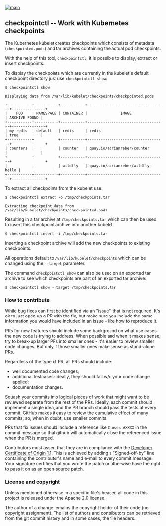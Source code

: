 [![main](https://github.com/checkpoint-restore/checkpointctl/workflows/Run%20Tests/badge.svg?branch=main)](https://github.com/checkpoint-restore/checkpointctl/actions)

## checkpointctl -- Work with Kubernetes checkpoints

The Kubernetes kubelet creates checkpoints which consists of metadata (`checkpointed.pods`)
and tar archives containing the actual pod checkpoints.

With the help of this tool, `checkpointctl`, it is possible to display, extract or insert
checkpoints.

To display the checkpoints which are currently in the kubelet's default checkpoint directory
just use `checkpointctl show`:

```console
$ checkpointctl show

Displaying data from /var/lib/kubelet/checkpoints/checkpointed.pods

+-----------+-----------+-----------+-----------------------------------+---------------+
|    POD    | NAMESPACE | CONTAINER |               IMAGE               | ARCHIVE FOUND |
+-----------+-----------+-----------+-----------------------------------+---------------+
| my-redis  | default   | redis     | redis                             | true          |
+-----------+           +-----------+-----------------------------------+               +
| counters  |           | counter   | quay.io/adrianreber/counter       |               |
+           +           +-----------+-----------------------------------+               +
|           |           | wildfly   | quay.io/adrianreber/wildfly-hello |               |
+-----------+-----------+-----------+-----------------------------------+---------------+
```

To extract all checkpoints from the kubelet use:

```console
$ checkpointctl extract -o /tmp/checkpoints.tar

Extracting checkpoint data from /var/lib/kubelet/checkpoints/checkpointed.pods
```

Resulting in a tar archive at `/tmp/checkpoints.tar` which can then be used to insert
this checkpoint archive into another kubelet:

```console
$ checkpointctl insert -i /tmp/checkpoints.tar
```

Inserting a checkpoint archive will add the new checkpoints to existing checkpoints.

All operations default to `/var/lib/kubelet/checkpoints` which can be changed using
the `--target` parameter.

The command `checkpointctl show` can also be used on an exported tar archive to see
which checkpoints are part of an exported tar archive:

```console
$ checkpointctl show --target /tmp/checkpoints.tar
```

### How to contribute

While bug fixes can first be identified via an "issue", that is not required.
It's ok to just open up a PR with the fix, but make sure you include the same
information you would have included in an issue - like how to reproduce it.

PRs for new features should include some background on what use cases the
new code is trying to address. When possible and when it makes sense, try to
break-up larger PRs into smaller ones - it's easier to review smaller
code changes. But only if those smaller ones make sense as stand-alone PRs.

Regardless of the type of PR, all PRs should include:

* well documented code changes;
* additional testcases: ideally, they should fail w/o your code change applied;
* documentation changes.

Squash your commits into logical pieces of work that might want to be reviewed
separate from the rest of the PRs. Ideally, each commit should implement a
single idea, and the PR branch should pass the tests at every commit. GitHub
makes it easy to review the cumulative effect of many commits; so, when in
doubt, use smaller commits.

PRs that fix issues should include a reference like `Closes #XXXX` in the
commit message so that github will automatically close the referenced issue
when the PR is merged.

Contributors must assert that they are in compliance with the [Developer
Certificate of Origin 1.1](http://developercertificate.org/). This is achieved
by adding a "Signed-off-by" line containing the contributor's name and e-mail
to every commit message. Your signature certifies that you wrote the patch or
otherwise have the right to pass it on as an open-source patch.

### License and copyright

Unless mentioned otherwise in a specific file's header, all code in
this project is released under the Apache 2.0 license.

The author of a change remains the copyright holder of their code
(no copyright assignment). The list of authors and contributors can be
retrieved from the git commit history and in some cases, the file headers.
